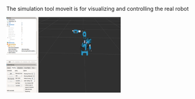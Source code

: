 The simulation tool moveit is for visualizing and controlling the real robot 




<img src="niryo_moveit.png" width="300" height="200">
